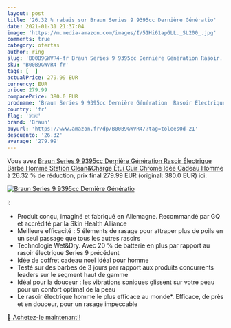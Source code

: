 ```yaml
---
layout: post
title: '26.32 % rabais sur Braun Series 9 9395cc Dernière Génératio'
date: 2021-01-31 21:37:04
image: 'https://m.media-amazon.com/images/I/51Hi61apGLL._SL200_.jpg'
comments: true
category: ofertas
author: ring
slug: 'B00B9GWVR4-fr Braun Series 9 9395cc Dernière Génération Rasoir...'
sku: 'B00B9GWVR4-fr'
tags: [  ]
actualPrice: 279.99 EUR
currency: EUR
price: 279.99
comparePrice: 380.0 EUR
prodname: 'Braun Series 9 9395cc Dernière Génération  Rasoir Électrique Barbe Homme  Station Clean&Charge  Étui Cuir  Chrome  Idée Cadeau Homme'
country: 'fr'
flag: '🇫🇷'
brand: 'Braun'
buyurl: 'https://www.amazon.fr/dp/B00B9GWVR4/?tag=tolees0d-21'
descuento: '26.32'
average: '279.99'
---
```


Vous avez [Braun Series 9 9395cc Dernière Génération  Rasoir Électrique Barbe Homme  Station Clean&Charge  Étui Cuir  Chrome  Idée Cadeau Homme](https://www.amazon.fr/dp/B00B9GWVR4/?tag=tolees0d-21)  à  26.32 % de réduction, prix final  279.99 EUR (original: 380.0 EUR) ici:

[![Braun Series 9 9395cc Dernière Génératio](https://m.media-amazon.com/images/I/51Hi61apGLL._SL200_.jpg)](https://www.amazon.fr/dp/B00B9GWVR4/?tag=tolees0d-21)

ℹ️:

- Produit conçu, imaginé et fabriqué en Allemagne. Recommandé par GQ et accrédité par la Skin Health Alliance
- Meilleure efficacité : 5 éléments de rasage pour attraper plus de poils en un seul passage que tous les autres rasoirs
- Technologie Wet&Dry. Avec 20 % de batterie en plus par rapport au rasoir électrique Series 9 précédent
- Idée de coffret cadeau noel idéal pour homme
- Testé sur des barbes de 3 jours par rapport aux produits concurrents leaders sur le segment haut de gamme
- Idéal pour la douceur : les vibrations soniques glissent sur votre peau pour un confort optimal de la peau
- Le rasoir électrique homme le plus efficace au monde*. Efficace, de près et en douceur, pour un rasage impeccable

[🛒 Achetez-le maintenant!!](https://www.amazon.fr/dp/B00B9GWVR4/?tag=tolees0d-21)

